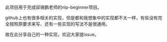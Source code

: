 此项目用于完成邱锡鹏老师的nlp-beginner项目。

github上也有很多相关的实现，但是都和我想象中的实现都不太一样，有些没有完全按照原要求来写、还有一些实现的写法不是很通用。

故在此分享自己的一种实现，欢迎大家提issue。